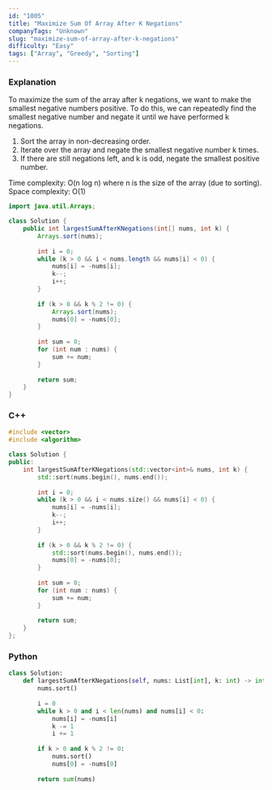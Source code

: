 ```yaml
---
id: "1005"
title: "Maximize Sum Of Array After K Negations"
companyTags: "Unknown"
slug: "maximize-sum-of-array-after-k-negations"
difficulty: "Easy"
tags: ["Array", "Greedy", "Sorting"]
---
```


### Explanation
To maximize the sum of the array after k negations, we want to make the smallest negative numbers positive. To do this, we can repeatedly find the smallest negative number and negate it until we have performed k negations.

1. Sort the array in non-decreasing order.
2. Iterate over the array and negate the smallest negative number k times.
3. If there are still negations left, and k is odd, negate the smallest positive number.

Time complexity: O(n log n) where n is the size of the array (due to sorting).  
Space complexity: O(1)

```java
import java.util.Arrays;

class Solution {
    public int largestSumAfterKNegations(int[] nums, int k) {
        Arrays.sort(nums);
        
        int i = 0;
        while (k > 0 && i < nums.length && nums[i] < 0) {
            nums[i] = -nums[i];
            k--;
            i++;
        }
        
        if (k > 0 && k % 2 != 0) {
            Arrays.sort(nums);
            nums[0] = -nums[0];
        }
        
        int sum = 0;
        for (int num : nums) {
            sum += num;
        }
        
        return sum;
    }
}
```

### C++
```cpp
#include <vector>
#include <algorithm>

class Solution {
public:
    int largestSumAfterKNegations(std::vector<int>& nums, int k) {
        std::sort(nums.begin(), nums.end());
        
        int i = 0;
        while (k > 0 && i < nums.size() && nums[i] < 0) {
            nums[i] = -nums[i];
            k--;
            i++;
        }
        
        if (k > 0 && k % 2 != 0) {
            std::sort(nums.begin(), nums.end());
            nums[0] = -nums[0];
        }
        
        int sum = 0;
        for (int num : nums) {
            sum += num;
        }
        
        return sum;
    }
};
```

### Python
```python
class Solution:
    def largestSumAfterKNegations(self, nums: List[int], k: int) -> int:
        nums.sort()
        
        i = 0
        while k > 0 and i < len(nums) and nums[i] < 0:
            nums[i] = -nums[i]
            k -= 1
            i += 1
        
        if k > 0 and k % 2 != 0:
            nums.sort()
            nums[0] = -nums[0]
        
        return sum(nums)
```